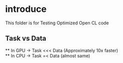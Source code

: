 # introduce 
This folder is for Testing Optimized Open CL code 
## Task vs Data 
** In GPU -> Task <<< Data (Approximately 10x faster)   
** In CPU -> Task =< Data (almost same)
